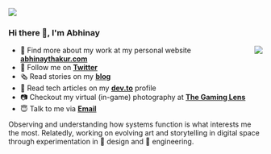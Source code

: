 ![](/name.svg)

### Hi there 👋, I'm Abhinay 

<img align="right" src="https://github-readme-stats.vercel.app/api?username=thisisabhinay&title_color=fff&text_color=fff&icon_color=ccc&bg_color=000&hide_title=true&show_icons=true" />

- 🍭 Find more about my work at my personal website [**abhinaythakur.com**](https://abhinaythakur.com/)
- 🌱 Follow me on [**Twitter**](https://twitter.com/thisisabhinay)
- 🗞 Read stories on my [**blog**](https://medium.com/@thisisabhinay)
- 📔 Read tech articles on my [**dev.to**](https://https://dev.to/thisisabhinay) profile
- 📷 Checkout my virtual (in-game) photography at [**The Gaming Lens**](https://thegaminglens.com)
- 😇 Talk to me via [**Email**](mailto:contact@thisisabhinay.com)

Observing and understanding how systems function is what interests me the most. 
Relatedly, working on evolving art and storytelling in digital space through experimentation in :art: design and :triangular_ruler: engineering. 

<!-- Repos: -->

<!-- - #️⃣ [random-nanoid](https://github.com/thisisabhinay/random-nanoid) A small tool to get cofigurable randomly generated nanoid(s) -->
<!-- - 🏏 [editable-block](https://github.com/thisisabhinay/editable-block) NPM package to insert out-of-the-box editable div(s) into your next project.
<!-- - 🏏 [random-stuff](https://github.com/thisisabhinay/random-stuff) NPM package that will generate random natural content for rapid development. This includes content like people names, addresses, bio etc. Random Ids, placeholders, words, content blocks, colors etc. -->
